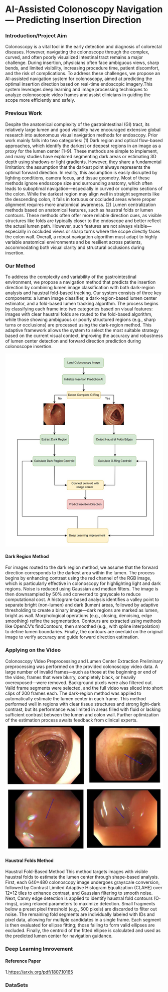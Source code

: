# AI-Assisted Colonoscopy Navigation — Predicting Insertion Direction
### Introduction/Project Aim


Colonoscopy is a vital tool in the early detection and diagnosis of colorectal diseases. However, navigating the colonoscope through the complex, curved, and often poorly visualized intestinal tract remains a major challenge. During insertion, physicians often face ambiguous views, sharp bends, and limited visibility, increasing procedure time, patient discomfort, and the risk of complications. To address these challenges, we propose an AI-assisted navigation system for colonoscopy, aimed at predicting the optimal insertion direction based on real-time endoscopic imagery.This system leverages deep learning and image processing techniques to analyze colonoscopic video frames and assist clinicians in guiding the scope more efficiently and safely. 

### Previous Work
Despite the anatomical complexity of the gastrointestinal (GI) tract, its relatively large lumen and good visibility have encouraged extensive global research into autonomous visual navigation methods for endoscopy. Prior work mainly falls into two categories:
(1) Dark region and optical flow-based approaches, which identify the darkest or deepest regions in an image as a proxy for the lumen center [1–9].
These methods are simple to implement, and many studies have explored segmenting dark areas or estimating 3D depth using shadows or light gradients. However, they share a fundamental limitation: the assumption that the darkest point always represents the optimal forward direction. In reality, this assumption is easily disrupted by lighting conditions, camera focus, and tissue geometry. Most of these methods ignore endoscope size and surrounding anatomy, which often leads to suboptimal navigation—especially in curved or complex sections of the colon. While the darkest region may align well in straight segments like the descending colon, it fails in tortuous or occluded areas where proper alignment requires more anatomical awareness.
(2) Lumen centralization methods based on anatomical features, such as haustral folds or lumen contours.
These methods often offer more reliable direction cues, as visible structures like folds are typically closer to the endoscope and better reflect the actual lumen path. However, such features are not always visible—especially in occluded views or sharp turns where the scope directly faces the colon wall.
Overall, a robust navigation algorithm must adapt to highly variable anatomical environments and be resilient across patients, accommodating both visual clarity and structural occlusions during insertion.

### Our Method
To address the complexity and variability of the gastrointestinal environment, we propose a navigation method that predicts the insertion direction by combining lumen image classification with both dark-region analysis and haustral fold-based tracking. Our system consists of three key components: a lumen image classifier, a dark-region-based lumen center estimator, and a fold-based lumen tracking algorithm. The process begins by classifying each frame into two categories based on visual features: images with clear haustral folds are routed to the fold-based algorithm, while those showing ambiguous or poorly structured regions (e.g., sharp turns or occlusions) are processed using the dark-region method. This adaptive framework allows the system to select the most suitable strategy based on the current visual context, improving the accuracy and robustness of lumen center detection and forward direction prediction during colonoscope insertion.

![Pipeline Diagram](img/pipeline.jpg)

#### Dark Region Method 
For images routed to the dark region method, we assume that the forward direction corresponds to the darkest area within the lumen. The process begins by enhancing contrast using the red channel of the RGB image, which is particularly effective in colonoscopy for highlighting light and dark regions. Noise is reduced using Gaussian and median filters. The image is then downsampled by 50% and converted to grayscale to reduce computational cost. A histogram-based analysis identifies a valley point to separate bright (non-lumen) and dark (lumen) areas, followed by adaptive thresholding to create a binary image—dark regions are marked as lumen, bright as wall. Morphological operations (e.g., closing, denoising, edge smoothing) refine the segmentation. Contours are extracted using methods like OpenCV’s findContours, then smoothed (e.g., with spline interpolation) to define lumen boundaries. Finally, the contours are overlaid on the original image to verify accuracy and guide forward direction estimation.

### Applying on the Video
Colonoscopy Video Preprocessing and Lumen Center Extraction
Preliminary preprocessing was performed on the provided colonoscopy video data. A large number of invalid frames—such as those at the beginning or end of the video, frames that were blurry, completely black, or heavily overexposed—were removed. Background pixels were also filtered out. Valid frame segments were selected, and the full video was sliced into short clips of 200 frames each.
The dark-region method was applied to automatically estimate the lumen center in each frame.
This method performed well in regions with clear tissue structures and strong light–dark contrast, but its performance was limited in areas filled with fluid or lacking sufficient contrast between the lumen and colon wall.
Further optimization of the estimation process awaits feedback from clinical experts.
![Pipeline Diagram](img/vc2.jpg)
![Pipeline Diagram](img/vc1.jpg)



#### Haustral Folds Method
Haustral Fold-Based Method
This method targets images with visible haustral folds to estimate the lumen center through shape-based analysis. First, each 640×480 colonoscopy image undergoes grayscale conversion, followed by Contrast Limited Adaptive Histogram Equalization (CLAHE) over 12×12 tiles to enhance contrast, and Gaussian filtering to smooth noise. Next, Canny edge detection is applied to identify haustral fold contours (O-rings), using relaxed parameters to maximize detection. Small fragments below a preset pixel threshold (e.g., 500 pixels) are discarded to filter out noise. The remaining fold segments are individually labeled with IDs and pixel data, allowing for multiple candidates in a single frame. Each segment is then evaluated for ellipse fitting; those failing to form valid ellipses are excluded. Finally, the centroid of the fitted ellipse is calculated and used as the predicted lumen center for navigation guidance.

### Deep Learning Imrovement




#### Reference Paper
1.https://arxiv.org/pdf/1807.10165


### DataSets 
